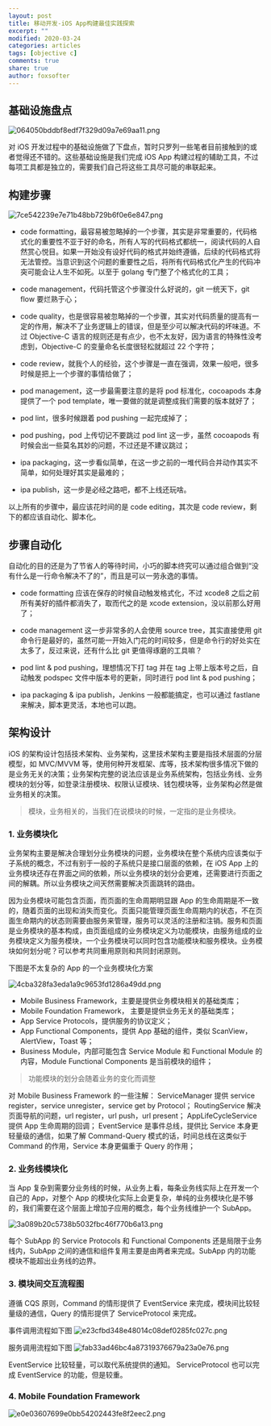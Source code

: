 ```yaml
---
layout: post
title: 移动开发-iOS App构建最佳实践探索
excerpt: ""
modified: 2020-03-24
categories: articles
tags: [objective c]
comments: true
share: true
author: foxsofter
---
```


## 基础设施盘点

![064050bddbf8edf7f329d09a7e69aa11.png](./imgs/ios-develop-flow.png)

对 iOS 开发过程中的基础设施做了下盘点，暂时只罗列一些笔者目前接触到的或者觉得还不错的。这些基础设施是我们完成 iOS App 构建过程的辅助工具，不过每项工具都是独立的，需要我们自己将这些工具尽可能的串联起来。

## 构建步骤

![7ce542239e7e71b48bb729b6f0e6e847.png](./imgs/coding-flow.png)

- code formatting，最容易被忽略掉的一个步骤，其实是非常重要的，代码格式化的重要性不亚于好的命名，所有人写的代码格式都统一，阅读代码的人自然赏心悦目。如果一开始没有设好代码的格式并始终遵循，后续的代码格式将无法管控。当意识到这个问题的重要性之后，将所有代码格式化产生的代码冲突可能会让人生不如死。以至于 golang 专门整了个格式化的工具；

- code management，代码托管这个步骤没什么好说的，git 一统天下，git flow 要烂熟于心；

- code quality，也是很容易被忽略掉的一个步骤，其实对代码质量的提高有一定的作用，解决不了业务逻辑上的错误，但是至少可以解决代码的坏味道。不过 Objective-C 语言的规则还是有点少，也不太友好，因为语言的特殊性没考虑到，Objective-C 的变量命名长度很轻松就超过 22 个字符；

- code review，就我个人的经验，这个步骤是一直在强调，效果一般吧，很多时候是把上一个步骤的事情给做了；

- pod management，这一步最需要注意的是将 pod 标准化，cocoapods 本身提供了一个 pod template，唯一要做的就是调整成我们需要的版本就好了；

- pod lint，很多时候跟着 pod pushing 一起完成掉了；

- pod pushing，pod 上传切记不要跳过 pod lint 这一步，虽然 cocoapods 有时候会出一些莫名其妙的问题，不过还是不建议跳过；

- ipa packaging，这一步看似简单，在这一步之前的一堆代码合并动作其实不简单，如何处理好其实是最难的；

- ipa publish，这一步是必经之路吧，都不上线还玩啥。

以上所有的步骤中，最应该花时间的是 code editing，其次是 code review，剩下的都应该自动化、脚本化。

## 步骤自动化

自动化的目的还是为了节省人的等待时间，小巧的脚本终究可以通过组合做到“没有什么是一行命令解决不了的”，而且是可以一劳永逸的事情。

- code formatting 应该在保存的时候自动触发格式化，不过 xcode8 之后之前所有美好的插件都消失了，取而代之的是 xcode extension，没以前那么好用了；

- code management 这一步非常多的人会使用 source tree，其实直接使用 git 命令行是最好的，虽然可能一开始入门花的时间较多，但是命令行的好处实在太多了，反过来说，还有什么比 git 更值得琢磨的工具嘛？

- pod lint & pod pushing，理想情况下打 tag 并在 tag 上带上版本号之后，自动触发 podspec 文件中版本号的更新，同时进行 pod lint & pod pushing；

- ipa packaging & ipa publish，Jenkins 一般都能搞定，也可以通过 fastlane 来解决，脚本更灵活，本地也可以跑。

## 架构设计

iOS 的架构设计包括技术架构、业务架构，这里技术架构主要是指技术层面的分层模型，如 MVC/MVVM 等，使用何种开发框架、库等，技术架构很多情况下做的是业务无关的决策；业务架构完整的说法应该是业务系统架构，包括业务线、业务模块的划分等，如登录注册模块、权限认证模块、钱包模块等，业务架构必然是做业务相关的决策。

> 模块，业务相关的，当我们在说模块的时候，一定指的是业务模块。

### 1. 业务模块化

业务架构主要是解决合理划分业务模块的问题，业务模块在整个系统内应该类似于子系统的概念，不过有别于一般的子系统只是接口层面的依赖，在 iOS App 上的业务模块还存在界面之间的依赖，所以业务模块的划分会更难，还需要进行页面之间的解耦。所以业务模块之间天然需要解决页面跳转的路由。

因为业务模块可能包含页面，而页面的生命周期明显跟 App 的生命周期是不一致的，随着页面的出现和消失而变化。页面只能管理页面生命周期内的状态，不在页面生命期内的状态则需要由服务来管理，服务可以灵活的注册和注销。服务和页面是业务模块的基本构成，由页面组成的业务模块定义为功能模块，由服务组成的业务模块定义为服务模块，一个业务模块可以同时包含功能模块和服务模块。业务模块如何划分呢？可以参考共同重用原则和共同封闭原则。

下图是不太复杂的 App 的一个业务模块化方案

![4cba328fa3eda1a9c9653fd1286a49dd.png](./imgs/code-architecture.png)

- Mobile Business Framework，主要是提供业务模块相关的基础类库；
- Mobile Foundation Framework， 主要是提供业务无关的基础类库；
- App Service Protocols，提供服务的协议定义；
- App Functional Components，提供 App 基础的组件，类似 ScanView，AlertView，Toast 等；
- Business Module，内部可能包含 Service Module 和 Functional Module 的内容，Module Functional Components 是当前模块的组件；

> 功能模块的划分会随着业务的变化而调整

对 Mobile Business Framework 的一些注解：
ServiceManager 提供 service register，service unregister，service get by Protocol；
RoutingService 解决页面导航的问题，url register，url push，url present；
AppLifeCycleService 提供 App 生命周期的回调；
EventService 是事件总线，提供比 Service 本身更轻量级的通信，如果了解 Command-Query 模式的话，时间总线在这类似于 Command 的作用，Service 本身更偏重于 Query 的作用；

### 2. 业务线模块化

当 App 复杂到需要分业务线的时候，从业务上看，每条业务线实际上在开发一个自己的 App，对整个 App 的模块化实际上会更复杂，单纯的业务模块化是不够的，我们需要在这个层面上增加子应用的概念，每个业务线维护一个 SubApp。

![3a089b20c5738b5032fbc46f770b6a13.png](./imgs/code-architecture-2.png)

每个 SubApp 的 Service Protocols 和 Functional Components 还是局限于业务线内，SubApp 之间的通信和组件复用主要是由两者来完成。SubApp 内的功能模块不能超出业务线的边界。

### 3. 模块间交互流程图

遵循 CQS 原则，Command 的情形提供了 EventService 来完成，模块间比较轻量级的通信，Query 的情形提供了 ServiceProtocol 来完成。

事件调用流程如下图
![e23cfbd348e48014c08def0285fc027c.png](./imgs/code-event-flow.png)

服务调用流程如下图
![fab33ad46bc4a87319376679a23a0e76.png](./imgs/code-service-flow.png)

EventService 比较轻量，可以取代系统提供的通知。
ServiceProtocol 也可以完成 EventService 的功能，但是较重。

### 4. Mobile Foundation Framework

![e0e03607699e0bb54202443fe8f2eec2.png](./imgs/code-mff.png)

